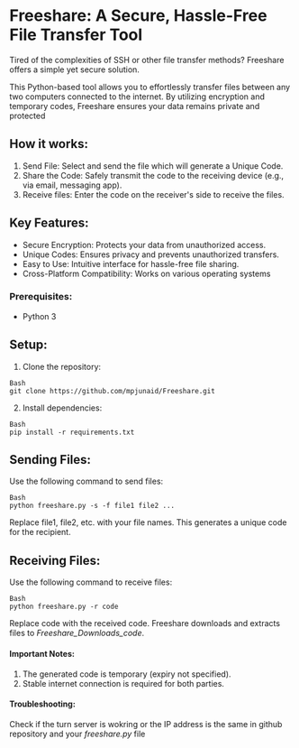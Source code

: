# Freeshare: A Secure, Hassle-Free File Transfer Tool

Tired of the complexities of SSH or other file transfer methods? Freeshare offers a simple yet secure solution.

This Python-based tool allows you to effortlessly transfer files between any two computers connected to the internet. By utilizing encryption and temporary codes, Freeshare ensures your data remains private and protected


## How it works:

1. Send File: Select and send the file which will generate a Unique Code.
2. Share the Code: Safely transmit the code to the receiving device (e.g., via email, messaging app).
3. Receive files: Enter the code on the receiver's side to receive the files.
   
## Key Features:

- Secure Encryption: Protects your data from unauthorized access.
- Unique Codes: Ensures privacy and prevents unauthorized transfers.
- Easy to Use: Intuitive interface for hassle-free file sharing.
- Cross-Platform Compatibility: Works on various operating systems
### Prerequisites:

- Python 3

## Setup:

1. Clone the repository:

```
Bash
git clone https://github.com/mpjunaid/Freeshare.git
```

2. Install dependencies:

```
Bash
pip install -r requirements.txt
```

## Sending Files:

Use the following command to send files:

```
Bash
python freeshare.py -s -f file1 file2 ...
```

Replace file1, file2, etc. with your file names. This generates a unique code for the recipient.

## Receiving Files:

Use the following command to receive files:

```
Bash
python freeshare.py -r code
```

Replace code with the received code. Freeshare downloads and extracts files to _Freeshare_Downloads_code_.

#### Important Notes:

1. The generated code is temporary (expiry not specified).
2. Stable internet connection is required for both parties.

#### Troubleshooting:

Check if the turn server is wokring or the IP address is the same in github repository and your _freeshare.py_ file
